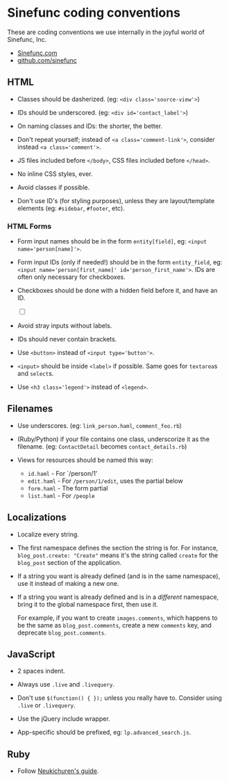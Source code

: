 Sinefunc coding conventions
===========================

These are coding conventions we use internally in the joyful world of
Sinefunc, Inc.

 - [Sinefunc.com](http://sinefunc.com)
 - [github.com/sinefunc](http://github.com/sinefunc)

## HTML

 - Classes should be dasherized. (eg: `<div class='source-view'>`)

 - IDs should be underscored. (eg: `<div id='contact_label'>`)

 - On naming classes and IDs: the shorter, the better.

 - Don't repeat yourself; instead of `<a class='comment-link'>`, consider
   instead `<a class='comment'>`.

 - JS files included before `</body>`, CSS files included before `</head>`.

 - No inline CSS styles, ever.

 - Avoid classes if possible.

 - Don't use ID's (for styling purposes), unless they are layout/template
   elements (eg: `#sidebar`, `#footer`, etc).


### HTML Forms

 - Form input names should be in the form `entity[field]`,
   eg: `<input name='person[name]'>`.

 - Form input IDs (only if needed!) should be in the form `entity_field`,
   eg: `<input name='person[first_name]' id='person_first_name'>`. IDs are often
   only necessary for checkboxes.

 - Checkboxes should be done with a hidden field before it, and have
   an ID.
 
     <label for='my_id'>
       <input type='hidden' name='input_name' value='0' />
       <input type='checkbox' name='input_name' id='my_id' value='1' />
     </label>

 - Avoid stray inputs without labels.

 - IDs should never contain brackets.

 - Use `<button>` instead of `<input type='button'>`.

 - `<input>` should be inside `<label>` if possible. Same goes for `textarea`s and `select`s.

 - Use `<h3 class='legend'>` instead of `<legend>`.


## Filenames

 - Use underscores. (eg: `link_person.haml`, `comment_foo.rb`)

 - (Ruby/Python) if your file contains one class, underscorize it as the
   filename. (eg: `ContactDetail` becomes `contact_details.rb`)

 - Views for resources should be named this way:

   - `id.haml`    - For `/person/1'
   - `edit.haml`  - For `/person/1/edit`, uses the partial below
   - `form.haml`  - The form partial
   - `list.haml`  - For `/people`


## Localizations

 - Localize every string.

 - The first namespace defines the section the string is for. For instance,
   `blog_post.create: "Create"` means it's the string called `create` for
   the `blog_post` section of the application.

 - If a string you want is already defined (and is in the same namespace),
   use it instead of making a new one.
 
 - If a string you want is already defined and is in a *different* namespace,
   bring it to the global namespace first, then use it.

   For example, if you want to create `images.comments`, which happens to
   be the same as `blog_post.comments`, create a new `comments` key, and
   deprecate `blog_post.comments`.


## JavaScript

 - 2 spaces indent.

 - Always use `.live` and `.livequery`.

 - Don't use `$(function() { });` unless you really have to. Consider
   using `.live` or `.livequery`.

 - Use the jQuery include wrapper.

 - App-specific should be prefixed, eg: `lp.advanced_search.js`.


## Ruby

 - Follow [Neukichuren's guide](http://github.com/chneukirchen/styleguide/raw/master/RUBY-STYLE).
